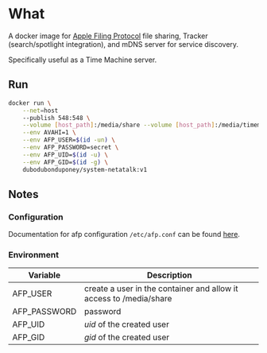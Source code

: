 # What

A docker image for [Apple Filing Protocol](https://en.wikipedia.org/wiki/Apple_Filing_Protocol) file sharing, Tracker (search/spotlight integration), and mDNS server for service discovery.

Specifically useful as a Time Machine server.

## Run

```bash
docker run \
    --net=host
    --publish 548:548 \
    --volume [host_path]:/media/share --volume [host_path]:/media/timemachine \
    --env AVAHI=1 \
    --env AFP_USER=$(id -un) \
    --env AFP_PASSWORD=secret \
    --env AFP_UID=$(id -u) \
    --env AFP_GID=$(id -g) \
    dubodubonduponey/system-netatalk:v1
```

## Notes

### Configuration

Documentation for afp configuration `/etc/afp.conf` can be found [here](http://netatalk.sourceforge.net/3.1/htmldocs/afp.conf.5.html).

### Environment

|Variable           |Description|
|---------------|-----------|
|AFP_USER       | create a user in the container and allow it access to /media/share    |
|AFP_PASSWORD   | password
|AFP_UID        | _uid_ of the created user
|AFP_GID        | _gid_ of the created user

